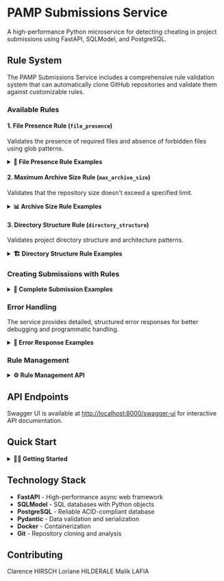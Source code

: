 # PAMP Submissions Service

A high-performance Python microservice for detecting cheating in project submissions using FastAPI, SQLModel, and PostgreSQL.

## Rule System

The PAMP Submissions Service includes a comprehensive rule validation system that can automatically clone GitHub repositories and validate them against customizable rules.

### Available Rules

#### 1. File Presence Rule (`file_presence`)
Validates the presence of required files and absence of forbidden files using glob patterns.

<details>
<summary><strong>📖 File Presence Rule Examples</strong></summary>

**Basic Usage:**
```json
{
  "name": "file_presence",
  "params": {
    "must_exist": ["README*", "*.md"],
    "forbidden": ["*.tmp", "*.log", "*.class"]
  }
}
```

**Advanced Patterns:**
```json
{
  "name": "file_presence",
  "params": {
    "must_exist": [
      "README*",
      "package.json",
      "src/**/*.py",
      "docs/*.md"
    ],
    "forbidden": [
      "*.tmp",
      "*.log", 
      "*.class",
      "*.exe",
      "node_modules/*",
      "__pycache__/*",
      "*.pyc"
    ]
  }
}
```

**Error Response Example:**
```json
{
  "detail": {
    "validation_failed": true,
    "errors": [
      {
        "code": "missingRequiredFiles",
        "missing_files": ["README.md", "package.json"],
        "patterns": ["README*", "package.json"],
        "message": "Missing required files: README.md, package.json"
      },
      {
        "code": "forbiddenFilesFound",
        "forbidden_files": ["temp.log"],
        "patterns": ["*.log"],
        "message": "Forbidden files found: temp.log"
      }
    ]
  }
}
```

</details>

#### 2. Maximum Archive Size Rule (`max_archive_size`)
Validates that the repository size doesn't exceed a specified limit.

<details>
<summary><strong>📊 Archive Size Rule Examples</strong></summary>

**Basic Usage:**
```json
{
  "name": "max_archive_size",
  "params": {
    "max_size_mb": 100
  }
}
```

**Different Size Limits:**
```json
{
  "name": "max_archive_size",
  "params": {
    "max_size_mb": 50    // 50MB limit
  }
}
```

**Error Response Example:**
```json
{
  "detail": {
    "validation_failed": true,
    "errors": [
      {
        "code": "repositorySizeExceeded",
        "actual_size_mb": 125.45,
        "actual_size_bytes": 131534848,
        "max_size_mb": 100,
        "file_count": 1247,
        "excess_mb": 25.45,
        "message": "Repository size 125.45MB exceeds maximum allowed size of 100MB"
      }
    ]
  }
}
```

</details>

#### 3. Directory Structure Rule (`directory_structure`)
Validates project directory structure and architecture patterns.

<details>
<summary><strong>🏗️ Directory Structure Rule Examples</strong></summary>

**Basic Usage:**
```json
{
  "name": "directory_structure",
  "params": {
    "required_directories": ["src", "tests", "docs"],
    "forbidden_directories": ["node_modules", "__pycache__"]
  }
}
```

**Architecture Validation:**
```json
{
  "name": "directory_structure",
  "params": {
    "required_directories": [
      "src",
      "src/components",
      "src/utils",
      "tests",
      "tests/unit",
      "tests/integration",
      "docs",
      "config"
    ],
    "forbidden_directories": [
      "node_modules",
      "__pycache__",
      "*.tmp",
      "build",
      "dist",
      ".vscode",
      ".idea"
    ],
    "max_depth": 5,
    "allow_empty_dirs": false
  }
}
```

**Clean Code Structure:**
```json
{
  "name": "directory_structure",
  "params": {
    "required_directories": [
      "src",
      "tests",
      "docs"
    ],
    "forbidden_directories": [
      "node_modules",
      "__pycache__",
      "*.log",
      "tmp",
      "temp"
    ],
    "max_depth": 4,
    "allow_empty_dirs": false
  }
}
```

**Error Response Example:**
```json
{
  "detail": {
    "validation_failed": true,
    "errors": [
      {
        "code": "directoryStructureValidationFailed",
        "errors": [
          {
            "code": "missingRequiredDirectories",
            "missing_directories": ["tests", "docs"],
            "patterns": ["src", "tests", "docs"],
            "message": "Missing required directories: tests, docs"
          },
          {
            "code": "forbiddenDirectoriesFound",
            "forbidden_directories": ["node_modules", "__pycache__"],
            "patterns": ["node_modules", "__pycache__", "*.tmp"],
            "message": "Forbidden directories found: node_modules, __pycache__"
          },
          {
            "code": "directoryDepthExceeded",
            "violations": [
              {
                "directory": "src/components/ui/buttons/primary",
                "depth": 6,
                "max_allowed": 4
              }
            ],
            "max_depth": 4,
            "message": "Directory depth exceeded: 1 directories exceed maximum depth of 4"
          }
        ],
        "message": "Directory structure validation failed with 3 error(s)"
      }
    ]
  }
}
```

</details>

### Creating Submissions with Rules

<details>
<summary><strong>🚀 Complete Submission Examples</strong></summary>

**Simple Submission with Rules:**
```bash
curl -X POST http://localhost:8001/submissions \
  -H "Content-Type: application/json" \
  -d '{
    "link": "https://github.com/user/repository.git",
    "project_uuid": "550e8400-e29b-41d4-a716-446655440000",
    "group_uuid": "550e8400-e29b-41d4-a716-446655440001",
    "project_step_uuid": "550e8400-e29b-41d4-a716-446655440002",
    "description": "Final submission for step 1",
    "rules": [
      {
        "name": "file_presence",
        "params": {
          "must_exist": ["README*", "*.md"],
          "forbidden": ["*.tmp", "*.log"]
        }
      },
      {
        "name": "max_archive_size",
        "params": {
          "max_size_mb": 50
        }
      }
    ]
  }'
```

**Complex Validation Example:**
```bash
curl -X POST http://localhost:8001/submissions \
  -H "Content-Type: application/json" \
  -d '{
    "link": "https://github.com/student/project.git",
    "project_uuid": "550e8400-e29b-41d4-a716-446655440000",
    "group_uuid": "550e8400-e29b-41d4-a716-446655440001",
    "project_step_uuid": "550e8400-e29b-41d4-a716-446655440003",
    "description": "Final project submission",
    "submitted_by": "John Doe",
    "rules": [
      {
        "name": "file_presence",
        "params": {
          "must_exist": [
            "README.md",
            "requirements.txt",
            "src/**/*.py",
            "tests/**/*.py",
            "docs/*.md"
          ],
          "forbidden": [
            "*.pyc",
            "__pycache__/*",
            "*.tmp",
            "*.log",
            ".env",
            "node_modules/*",
            "*.class"
          ]
        }
      },
      {
        "name": "directory_structure",
        "params": {
          "required_directories": [
            "src",
            "tests",
            "docs",
            "src/models",
            "src/utils"
          ],
          "forbidden_directories": [
            "node_modules",
            "__pycache__",
            "build",
            "dist",
            "*.tmp"
          ],
          "max_depth": 4,
          "allow_empty_dirs": false
        }
      },
      {
        "name": "max_archive_size",
        "params": {
          "max_size_mb": 25
        }
      }
    ]
  }'
```

**Successful Response:**
```json
{
  "success": true,
  "message": "Submission created successfully",
  "submission_id": "uuid-here",
  "data": {
    "link": "https://github.com/user/repository.git",
    "project_uuid": "550e8400-e29b-41d4-a716-446655440000",
    "group_uuid": "550e8400-e29b-41d4-a716-446655440001",
    "project_step_uuid": "550e8400-e29b-41d4-a716-446655440002",
    "link_type": "github",
    "description": "Final submission for step 1",
    "id": "uuid-here",
    "upload_date_time": "2024-01-15T10:30:00Z",
    "status": "pending"
  },
  "rule_results": [
    {
      "rule_name": "file_presence", 
      "passed": true,
      "message": "All required files are present and no forbidden files found"
    },
    {
      "rule_name": "directory_structure",
      "passed": true,
      "message": "Directory structure validation passed: 8 directories checked, max depth: 4"
    },
    {
      "rule_name": "max_archive_size",
      "passed": true, 
      "message": "Repository size 15.2MB is within limit of 25MB"
    }
  ]
}
```

</details>

### Error Handling

The service provides detailed, structured error responses for better debugging and programmatic handling.

<details>
<summary><strong>🚨 Error Response Examples</strong></summary>

**Parameter Type Error:**
```json
{
  "detail": {
    "validation_failed": true,
    "failed_rule_count": 1,
    "total_rule_count": 1,
    "errors": [
      {
        "code": "invalidParameterType",
        "parameter": "forbidden",
        "expected_type": "array",
        "actual_type": "str", 
        "actual_value": "*.md",
        "message": "Parameter 'forbidden' must be a list of patterns, got str: *.md",
        "rule_name": "file_presence",
        "rule_params": {
          "must_exist": ["README*"],
          "forbidden": "*.md"
        }
      }
    ],
    "summary": "Submission validation failed: 1 of 1 rules failed"
  }
}
```

**Multiple Rule Failures:**
```json
{
  "detail": {
    "validation_failed": true,
    "failed_rule_count": 2,
    "total_rule_count": 2,
    "errors": [
      {
        "code": "fileValidationFailed",
        "errors": [
          {
            "code": "missingRequiredFiles",
            "missing_files": ["README.md", "requirements.txt"],
            "message": "Missing required files: README.md, requirements.txt"
          }
        ],
        "rule_name": "file_presence"
      },
      {
        "code": "repositorySizeExceeded",
        "actual_size_mb": 75.2,
        "max_size_mb": 50,
        "excess_mb": 25.2,
        "rule_name": "max_archive_size"
      }
    ],
    "summary": "Submission validation failed: 2 of 2 rules failed"
  }
}
```

**Error Codes:**
- `invalidParameterType`: Wrong parameter data type
- `invalidParameterValue`: Parameter value out of valid range
- `invalidPatternType`: File pattern not a string
- `missingRequiredParameters`: Required parameters not provided
- `missingRequiredFiles`: Required files not found
- `forbiddenFilesFound`: Forbidden files detected
- `fileValidationFailed`: Multiple file validation errors
- `repositorySizeExceeded`: Repository too large
- `missingRequiredDirectories`: Required directories not found
- `forbiddenDirectoriesFound`: Forbidden directories detected
- `directoryDepthExceeded`: Directory nesting too deep
- `emptyDirectoriesFound`: Empty directories detected (when not allowed)
- `directoryStructureValidationFailed`: Multiple directory validation errors
- `ruleExecutionError`: Unexpected rule execution error

</details>

### Rule Management

<details>
<summary><strong>⚙️ Rule Management API</strong></summary>

**Get Available Rules:**
```bash
curl http://localhost:8001/submissions/rules/available
```

Response:
```json
{
  "available_rules": ["file_presence", "max_archive_size"],
  "total_count": 2,
  "description": "These rules can be used in the 'rules' field when creating submissions"
}
```

**Get Detailed Rule Documentation:**
```bash
curl http://localhost:8001/submissions/rules/documentation
```

**Disable Rule Execution:**
```bash
curl -X POST "http://localhost:8001/submissions?execute_rules=false" \
  -H "Content-Type: application/json" \
  -d '{"link": "...", "rules": [...]}'
```

</details>

## API Endpoints

Swagger UI is available at [http://localhost:8000/swagger-ui](http://localhost:8000/swagger-ui) for interactive API documentation.

## Quick Start

<details>
<summary><strong>🏃‍♂️ Getting Started</strong></summary>

1. **Clone the repository:**
   ```bash
   git clone <repository-url>
   cd PAMP-submissions-service
   ```

2. **Start with Docker Compose:**
   ```bash
   docker compose up --build
   ```

3. **Access the API:**
   - API: http://localhost:8001
   - Swagger UI: http://localhost:8001/swagger-ui
   - Health Check: http://localhost:8001/health

4. **Test with a simple submission:**
   ```bash
   curl -X POST http://localhost:8001/submissions \
     -H "Content-Type: application/json" \
     -d '{
       "link": "https://github.com/octocat/Hello-World.git",
       "project_uuid": "550e8400-e29b-41d4-a716-446655440000",
       "group_uuid": "550e8400-e29b-41d4-a716-446655440001",
       "project_step_uuid": "550e8400-e29b-41d4-a716-446655440004",
       "rules": [
         {
           "name": "file_presence",
           "params": {
             "must_exist": ["README*"]
           }
         }
       ]
     }'
   ```

</details>

## Technology Stack

- **FastAPI** - High-performance async web framework
- **SQLModel** - SQL databases with Python objects
- **PostgreSQL** - Reliable ACID-compliant database
- **Pydantic** - Data validation and serialization
- **Docker** - Containerization
- **Git** - Repository cloning and analysis

## Contributing
Clarence HIRSCH
Loriane HILDERALE
Malik LAFIA